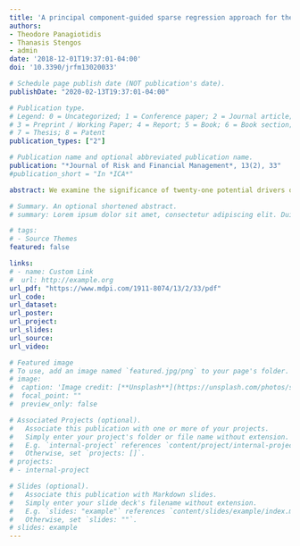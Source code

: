 ```yaml
---
title: 'A principal component-guided sparse regression approach for the determination of bitcoin returns'
authors:
- Theodore Panagiotidis
- Thanasis Stengos
- admin
date: '2018-12-01T19:37:01-04:00'
doi: '10.3390/jrfm13020033'

# Schedule page publish date (NOT publication's date).
publishDate: "2020-02-13T19:37:01-04:00"

# Publication type.
# Legend: 0 = Uncategorized; 1 = Conference paper; 2 = Journal article;
# 3 = Preprint / Working Paper; 4 = Report; 5 = Book; 6 = Book section;
# 7 = Thesis; 8 = Patent
publication_types: ["2"]

# Publication name and optional abbreviated publication name.
publication: "*Journal of Risk and Financial Management*, 13(2), 33"
#publication_short = "In *ICA*"

abstract: We examine the significance of twenty-one potential drivers of bitcoin returns for the period 2010–2017 (2533 daily observations). Within a LASSO framework, we examine the effects of factors such as stock market returns, exchange rates, gold and oil returns, FED’s and ECB’s rates and internet trends on bitcoin returns for alternate time periods. Search intensity and gold returns emerge as the most important variables for bitcoin returns.

# Summary. An optional shortened abstract.
# summary: Lorem ipsum dolor sit amet, consectetur adipiscing elit. Duis posuere tellus ac convallis placerat. Proin tincidunt magna sed ex sollicitudin condimentum.

# tags:
# - Source Themes
featured: false

links:
# - name: Custom Link
#  url: http://example.org
url_pdf: "https://www.mdpi.com/1911-8074/13/2/33/pdf"
url_code: 
url_dataset: 
url_poster: 
url_project: 
url_slides: 
url_source: 
url_video: 

# Featured image
# To use, add an image named `featured.jpg/png` to your page's folder. 
# image:
#  caption: 'Image credit: [**Unsplash**](https://unsplash.com/photos/s9CC2SKySJM)'
#  focal_point: ""
#  preview_only: false

# Associated Projects (optional).
#   Associate this publication with one or more of your projects.
#   Simply enter your project's folder or file name without extension.
#   E.g. `internal-project` references `content/project/internal-project/index.md`.
#   Otherwise, set `projects: []`.
# projects:
# - internal-project

# Slides (optional).
#   Associate this publication with Markdown slides.
#   Simply enter your slide deck's filename without extension.
#   E.g. `slides: "example"` references `content/slides/example/index.md`.
#   Otherwise, set `slides: ""`.
# slides: example
---
```

